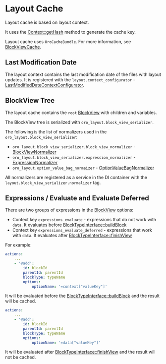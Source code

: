 <a id="layouts-layout-cache"></a>

# Layout Cache

Layout cache is based on layout context.

It uses the <a href="https://github.com/oroinc/platform/tree/4.2/src/Oro/Component/Layout/ContextInterface.php#L94" target="_blank">Context::getHash</a> method to generate the cache key.

Layout cache uses `OroCacheBundle`. For more information, see <a href="https://github.com/oroinc/platform/tree/4.2/src/Oro/Component/Layout/BlockViewCache.php" target="_blank">BlockViewCache</a>.

## Last Modification Date

The layout context contains the last modification date of the files with layout updates. It is registered with the `layout.context_configurator` - <a href="https://github.com/oroinc/platform/tree/4.2/src/Oro/Bundle/LayoutBundle/Layout/Extension/LastModifiedDateContextConfigurator.php" target="_blank">LastModifiedDateContextConfigurator</a>.

## BlockView Tree

The layout cache contains the `root` <a href="https://github.com/oroinc/platform/tree/4.2/src/Oro/Component/Layout/BlockView.php" target="_blank">BlockView</a> with children and variables.

The BlockView tree is serialized with `oro_layout.block_view_serializer`.

The following is the list of normalizers used in the `oro_layout.block_view_serializer`:

* `oro_layout.block_view_serializer.block_view_normalizer` - <a href="https://github.com/oroinc/platform/tree/4.2/src/Oro/Bundle/LayoutBundle/Layout/Serializer/BlockViewNormalizer.php" target="_blank">BlockViewNormalizer</a>
* `oro_layout.block_view_serializer.expression_normalizer` - <a href="https://github.com/oroinc/platform/tree/4.2/src/Oro/Bundle/LayoutBundle/Layout/Serializer/ExpressionNormalizer.php" target="_blank">ExpressionNormalizer</a>
* `oro_layout.option_value_bag_normaizer` - <a href="https://github.com/oroinc/platform/tree/4.2/src/Oro/Bundle/LayoutBundle/Layout/Serializer/OptionValueBagNormalizer.php" target="_blank">OptionValueBagNormalizer</a>

All normalizers are registered as a service in the DI container with the `layout.block_view_serializer.normalizer` tag.

## Expressions / Evaluate and Evaluate Deferred

There are two groups of expressions in the <a href="https://github.com/oroinc/platform/tree/4.2/src/Oro/Component/Layout/BlockView.php" target="_blank">BlockView</a> options:

* Context key `expressions_evaluate` - expressions that do not work with `data`. It evaluates before <a href="https://github.com/oroinc/platform/tree/4.2/src/Oro/Component/Layout/BlockTypeInterface.php#L19" target="_blank">BlockTypeInterface::buildBlock</a>
* Context key `expressions_evaluate_deferred` - expressions that work with `data`. It evaluates after <a href="https://github.com/oroinc/platform/tree/4.2/src/Oro/Component/Layout/BlockTypeInterface.php#L51" target="_blank">BlockTypeInterface::finishView</a>

For example:

```yaml
actions:
    ...
    - '@add':
        id: blockId
        parentId: parentId
        blockType: typeName
        options:
            optionName: '=context["valueKey"]'
```

It will be evaluated before the <a href="https://github.com/oroinc/platform/tree/4.2/src/Oro/Component/Layout/BlockTypeInterface.php#L19" target="_blank">BlockTypeInterface::buildBlock</a> and the result will be cached.

```yaml
actions:
    ...
    - '@add':
        id: blockId
        parentId: parentId
        blockType: typeName
        options:
            optionName: '=data["valueKey"]'
```

It will be evaluated after <a href="https://github.com/oroinc/platform/tree/4.2/src/Oro/Component/Layout/BlockTypeInterface.php#L51" target="_blank">BlockTypeInterface::finishView</a> and the result will not be cached.

<!-- Frontend -->
